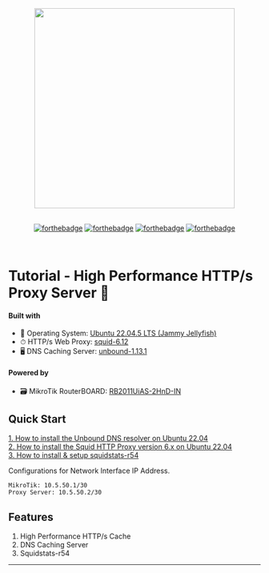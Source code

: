 <div align="center">
  <a href="https://github.com/squid-cache/squid">
    <img src="https://www.squid-cache.org/Artwork/SubBanner.png" width="400" height="auto"/>
  </a>
</div>

<br />

<div align="center">

[![forthebadge](https://forthebadge.com/images/badges/built-with-love.svg)](https://forthebadge.com)
[![forthebadge](https://forthebadge.com/images/badges/contains-technical-debt.svg)](https://forthebadge.com)
[![forthebadge](https://forthebadge.com/images/badges/does-not-contain-msg.svg)](https://forthebadge.com)
[![forthebadge](https://forthebadge.com/images/badges/gluten-free.svg)](https://forthebadge.com)

</div>

<br />

# Tutorial - High Performance HTTP/s Proxy Server 🌋

#### Built with

-   📎 Operating System: [Ubuntu 22.04.5 LTS (Jammy Jellyfish)](https://releases.ubuntu.com/jammy/ubuntu-22.04.5-live-server-amd64.iso)
-   ⏱ HTTP/s Web Proxy: [squid-6.12](https://www.squid-cache.org/)
-   🖥 DNS Caching Server: [unbound-1.13.1](https://en.wikipedia.org/wiki/Unbound_(DNS_server)/)

#### Powered by 
-   🗃️ MikroTik RouterBOARD: [RB2011UiAS-2HnD-IN](https://mikrotik.com/product/RB2011UiAS-2HnD-IN)


## Quick Start

[1. How to install the Unbound DNS resolver on Ubuntu 22.04](https://youtu.be/T38g5robMek)<br />
[2. How to install the Squid HTTP Proxy version 6.x on Ubuntu 22.04](https://youtu.be/aDapDv5525U)<br />
[3. How to install & setup squidstats-r54](https://youtu.be/TTZ6GFlqiEo)

Configurations for Network Interface IP Address.

```
MikroTik: 10.5.50.1/30
Proxy Server: 10.5.50.2/30
```

## Features

1. High Performance HTTP/s Cache
2. DNS Caching Server
3. Squidstats-r54
<hr>